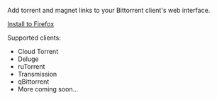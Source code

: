 Add torrent and magnet links to your Bittorrent client's web interface.

[Install to Firefox](https://addons.mozilla.org/en-US/firefox/addon/torrent-control/)

Supported clients:
- Cloud Torrent
- Deluge
- ruTorrent
- Transmission
- qBittorrent
- More coming soon...
